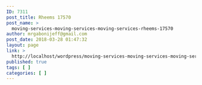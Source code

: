 ```yaml
---
ID: 7311
post_title: Rheems 17570
post_name: >
  moving-services-moving-services-moving-services-rheems-17570
author: mrgabonijeff@gmail.com
post_date: 2018-03-28 01:47:32
layout: page
link: >
  http://localhost/wordpress/moving-services-moving-services-moving-services-rheems-17570/
published: true
tags: [ ]
categories: [ ]
---
```

